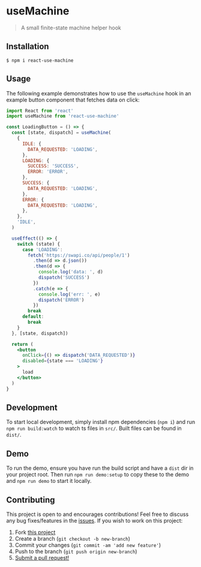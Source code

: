# useMachine

> A small finite-state machine helper hook

## Installation

```shell
$ npm i react-use-machine
```

## Usage

The following example demonstrates how to use the `useMachine` hook in an example button component that fetches data on click:

```jsx
import React from 'react'
import useMachine from 'react-use-machine'

const LoadingButton = () => {
  const [state, dispatch] = useMachine(
    {
      IDLE: {
        DATA_REQUESTED: 'LOADING',
      },
      LOADING: {
        SUCCESS: 'SUCCESS',
        ERROR: 'ERROR',
      },
      SUCCESS: {
        DATA_REQUESTED: 'LOADING',
      },
      ERROR: {
        DATA_REQUESTED: 'LOADING',
      },
    },
    'IDLE',
  )

  useEffect(() => {
    switch (state) {
      case 'LOADING':
        fetch('https://swapi.co/api/people/1')
          .then(d => d.json())
          .then(d => {
            console.log('data: ', d)
            dispatch('SUCCESS')
          })
          .catch(e => {
            console.log('err: ', e)
            dispatch('ERROR')
          })
        break
      default:
        break
    }
  }, [state, dispatch])

  return (
    <button
      onClick={() => dispatch('DATA_REQUESTED')}
      disabled={state === 'LOADING'}
    >
      load
    </button>
  )
}
```

## Development

To start local development, simply install npm dependencies (`npm i`) and run `npm run build:watch` to watch ts files in `src/`. Built files can be found in `dist/`.

## Demo

To run the demo, ensure you have run the build script and have a `dist` dir in your project root. Then run `npm run demo:setup` to copy these to the demo and `npm run demo` to start it locally.

## Contributing

This project is open to and encourages contributions! Feel free to discuss any bug fixes/features in the [issues](https://github.com/shwilliam/react-use-machine/issues). If you wish to work on this project:

1. Fork [this project](https://github.com/shwilliam/react-use-machine)
2. Create a branch (`git checkout -b new-branch`)
3. Commit your changes (`git commit -am 'add new feature'`)
4. Push to the branch (`git push origin new-branch`)
5. [Submit a pull request!](https://github.com/shwilliam/react-use-machine/pull/new/master)
